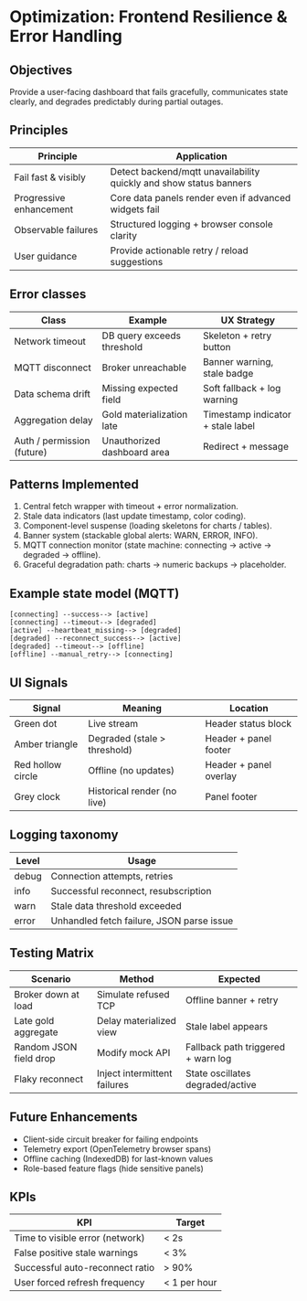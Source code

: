 # Optimization: Frontend Resilience & Error Handling

## Objectives
Provide a user-facing dashboard that fails gracefully, communicates state clearly, and degrades predictably during partial outages.

## Principles
| Principle | Application |
|----------|-------------|
| Fail fast & visibly | Detect backend/mqtt unavailability quickly and show status banners |
| Progressive enhancement | Core data panels render even if advanced widgets fail |
| Observable failures | Structured logging + browser console clarity |
| User guidance | Provide actionable retry / reload suggestions |

## Error classes
| Class | Example | UX Strategy |
|-------|---------|-------------|
| Network timeout | DB query exceeds threshold | Skeleton + retry button |
| MQTT disconnect | Broker unreachable | Banner warning, stale badge |
| Data schema drift | Missing expected field | Soft fallback + log warning |
| Aggregation delay | Gold materialization late | Timestamp indicator + stale label |
| Auth / permission (future) | Unauthorized dashboard area | Redirect + message |

## Patterns Implemented
1. Central fetch wrapper with timeout + error normalization.
2. Stale data indicators (last update timestamp, color coding).
3. Component-level suspense (loading skeletons for charts / tables).
4. Banner system (stackable global alerts: WARN, ERROR, INFO).
5. MQTT connection monitor (state machine: connecting → active → degraded → offline).
6. Graceful degradation path: charts → numeric backups → placeholder.

## Example state model (MQTT)
```
[connecting] --success--> [active]
[connecting] --timeout--> [degraded]
[active] --heartbeat_missing--> [degraded]
[degraded] --reconnect_success--> [active]
[degraded] --timeout--> [offline]
[offline] --manual_retry--> [connecting]
```

## UI Signals
| Signal | Meaning | Location |
|--------|---------|----------|
| Green dot | Live stream | Header status block |
| Amber triangle | Degraded (stale > threshold) | Header + panel footer |
| Red hollow circle | Offline (no updates) | Header + panel overlay |
| Grey clock | Historical render (no live) | Panel footer |

## Logging taxonomy
| Level | Usage |
|-------|------|
| debug | Connection attempts, retries |
| info | Successful reconnect, resubscription |
| warn | Stale data threshold exceeded |
| error | Unhandled fetch failure, JSON parse issue |

## Testing Matrix
| Scenario | Method | Expected |
|----------|--------|----------|
| Broker down at load | Simulate refused TCP | Offline banner + retry |
| Late gold aggregate | Delay materialized view | Stale label appears |
| Random JSON field drop | Modify mock API | Fallback path triggered + warn log |
| Flaky reconnect | Inject intermittent failures | State oscillates degraded/active |

## Future Enhancements
- Client-side circuit breaker for failing endpoints
- Telemetry export (OpenTelemetry browser spans)
- Offline caching (IndexedDB) for last-known values
- Role-based feature flags (hide sensitive panels)

## KPIs
| KPI | Target |
|-----|--------|
| Time to visible error (network) | < 2s |
| False positive stale warnings | < 3% |
| Successful auto-reconnect ratio | > 90% |
| User forced refresh frequency | < 1 per hour |
